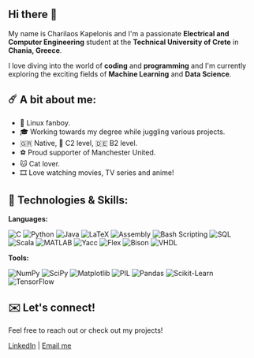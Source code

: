 ## Hi there 👋

My name is Charilaos Kapelonis and I'm a passionate **Electrical and Computer Engineering** student at the **Technical University of Crete** in **Chania, Greece**.

I love diving into the world of **coding** and **programming** and I'm currently exploring the exciting fields of **Machine Learning** and **Data Science**.



## ☄️ A bit about me:

- 🐧 Linux fanboy.
- 🎓 Working towards my degree while juggling various projects.
- 🇬🇷 Native, 🏴󠁧󠁢󠁥󠁮󠁧󠁿 C2 level, 🇩🇪 B2 level.
- ⚽️ Proud supporter of Manchester United.
- 🐱 Cat lover.
- 🎞️ Love watching movies, TV series and anime!

## 🔧 Technologies & Skills:

**Languages:**

![C](https://img.shields.io/badge/-C-00599C?style=flat-square&logo=c&logoColor=white)
![Python](https://img.shields.io/badge/-Python-3776AB?style=flat-square&logo=python&logoColor=white)
![Java](https://img.shields.io/badge/Java-ED8B00?style=flat-square&logo=openjdk&logoColor=white)
![LaTeX](https://img.shields.io/badge/-LaTeX-008080?style=flat-square&logo=latex&logoColor=white)
![Assembly](https://img.shields.io/badge/-Assembly-525252?style=flat-square&logoColor=white)
![Bash Scripting](https://img.shields.io/badge/-Bash-4EAA25?style=flat-square&logo=gnu-bash&logoColor=white)
![SQL](https://img.shields.io/badge/-SQL-4479A1?style=flat-square&logo=postgresql&logoColor=white)
![Scala](https://img.shields.io/badge/-Scala-DC322F?style=flat-square&logo=scala&logoColor=white)
![MATLAB](https://img.shields.io/badge/-MATLAB-0076A8?style=flat-square&logo=mathworks&logoColor=white)
![Yacc](https://img.shields.io/badge/-Yacc-004080?style=flat-square&logo=yacc&logoColor=white)
![Flex](https://img.shields.io/badge/-Flex-004080?style=flat-square&logo=flex&logoColor=white)
![Bison](https://img.shields.io/badge/-Bison-900C3F?style=flat-square&logo=gnu&logoColor=white)
![VHDL](https://img.shields.io/badge/-VHDL-FFA500?style=flat-square&logo=vhdl&logoColor=white)

**Tools:**

![NumPy](https://img.shields.io/badge/-NumPy-013243?style=flat-square&logo=numpy&logoColor=white)
![SciPy](https://img.shields.io/badge/-SciPy-8CAAE6?style=flat-square&logo=scipy&logoColor=white)
![Matplotlib](https://img.shields.io/badge/-Matplotlib-11557C?style=flat-square&logo=python&logoColor=white)
![PIL](https://img.shields.io/badge/-Pillow-3776AB?style=flat-square&logo=python&logoColor=white)
![Pandas](https://img.shields.io/badge/-Pandas-150458?style=flat-square&logo=pandas&logoColor=white)
![Scikit-Learn](https://img.shields.io/badge/-Scikit--Learn-F7931E?style=flat-square&logo=scikit-learn&logoColor=white)
![TensorFlow](https://img.shields.io/badge/-TensorFlow-FF6F00?style=flat-square&logo=tensorflow&logoColor=white)

## ✉️ Let's connect!

Feel free to reach out or check out my projects!

[LinkedIn](https://www.linkedin.com/in/charilaos-kapelonis-065b8930b/) | [Email me](mailto:ckapelonis02@gmail.com)
